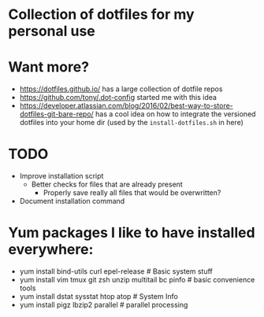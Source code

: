 # Collection of dotfiles for my personal use

# Want more?

* https://dotfiles.github.io/ has a large collection of dotfile repos
* https://github.com/tony/.dot-config started me with this idea
* https://developer.atlassian.com/blog/2016/02/best-way-to-store-dotfiles-git-bare-repo/ has a cool idea on how to integrate the versioned dotfiles into your home dir (used by the `install-dotfiles.sh` in here)

# TODO

* Improve installation script
  * Better checks for files that are already present
    * Properly save really all files that would be overwritten?
* Document installation command

# Yum packages I like to have installed everywhere:

* yum install bind-utils curl epel-release              # Basic system stuff
* yum install vim tmux git zsh unzip multitail bc pinfo # basic convenience tools
* yum install dstat sysstat htop atop                   # System Info
* yum install pigz lbzip2 parallel                      # parallel processing

